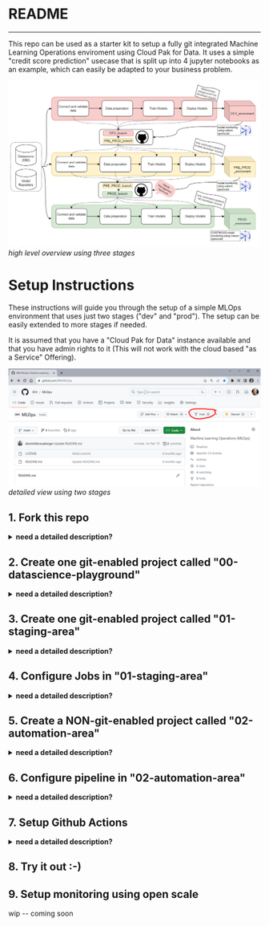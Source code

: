 
# README
---

This repo can be used as a starter kit to setup a fully git integrated Machine Learning Operations enviroment using Cloud Pak for Data. It uses a simple "credit score prediction" usecase that is split up into 4 jupyter notebooks as an example, which can easily be adapted to your business problem. 

![high level overview using three stages](/images/2023-09-05-11_00_27.png)
*high level overview using three stages*



# Setup Instructions
These instructions will guide you through the setup of a simple MLOps environment that uses just two stages ("dev" and "prod"). The setup can be easily extended to more stages if needed. 

It is assumed that you have a "Cloud Pak for Data" instance available and that you have admin rights to it (This will not work with the cloud based "as a Service" Offering). 

![Alt text](image-1.png)
*detailed view using two stages*
## 1. Fork this repo

<details>
<summary><b> need a detailed description?</b></summary>

![Alt text](image-1.png)

click the "Fork" button in the upper right corner of this repo. **IMPORTANT: uncheck the "only fork the master branch" checkbox.**
 This will create a copy of this repo in your own github account. We will be using this copy in the following steps.
</details>


## 2.   Create one git-enabled project called "00-datascience-playground"

<details>
<summary><b> need a detailed description?</b></summary>


![Alt text](/images/2023-08-31-09_10_14.png)
*this is the project that we are creating in this step*
![Alt text](image-2.png)
navigate to all projects
![Alt text](image-4.png)
create a project that is "integrated with git". In the next window we will need to provide the github repo address and a private access token. So lets create that token first.
![Alt text](image-5.png)
navigate to https://github.com/settings/tokens and choose "Generate new token". Give it a name and select the "repo" scope as shown in the next image. 
![Alt text](image-6.png)
**Copy the generated token to your clipboard.** You will not be able to see it again after you close the window.
![Alt text](image-7.png)
Make this token available within your CP4D by creating a "New Token" and using the token you just created. Once you created it use the dropdown to select it.
![Alt text](image-8.png)
add the Repo URL (dont forget the .git at the end ;-) and choose the main branch. Then hit "Create"

Use the github repo address and your private access token 
You can Alter the notebooks to your needs if you want to. It is important that you keep the naming of the notebooks.
</details>


## 3. Create one git-enabled project called "01-staging-area"

<details>
<summary><b> need a detailed description?</b></summary>

![Alt text](image-2.png)
navigate to all projects
![Alt text](image-4.png)
In your CP4D Instance you access the project overview by clicking on the "Projects" Icon in the upper left corner. Then click on "New Project" and select "Create a project integrated with a Git repository". Give it the name "01-staging-area" and select "create"

Use the same github repo address and your private access token as in 2
 
</details>

## 4. Configure Jobs in "01-staging-area"
<details>
<summary><b> need a detailed description?</b></summary>

![Alt text](image-9.png)
navigate to "view local branch"

![Alt text](image-11.png)
click "New code job"

![Alt text](image-12.png)
choose the first notebook "00-git-pull.ipynb" and click "configure job"

![Alt text](image-13.png)
give it the same name as the notebook and click "next"
accept all the defaults and click "next" until you can click "create job"
repeat those steps for all five notebooks.

![Alt text](image-14.png)
once you are done it should look like this.


</details>

## 5. Create a NON-git-enabled project called "02-automation-area"

<details>
<summary><b> need a detailed description?</b></summary>

![Alt text](image-3.png)
repeat the same steps as in 2 and 3 but choose "create an empty project" to create a NON-git-enabled project. Name it "02-automation-area"


</details>



## 6. Configure pipeline in "02-automation-area"
<details>
<summary><b> need a detailed description?</b></summary>

![Alt text](image-16.png)
Click "New Asset" and choose "Pipeline". Name the pipeline "mlops_pipeline"

![Alt text](image-18.png)
go to "Run">"Run Notebook Job" and drag it onto the plane. Then doubleclick this newly created node and click "select Job".

![Alt text](image-19.png)
choose "01-staging-area" and there the first notebook "00-git-pull.ipynb" and click "choose" and then "save"

![Alt text](image-20.png)
repeat those steps for all notebooks until you end up with something that looks like this.

![Alt text](image-29.png)
Click "Run Pipeline" and then "create job". Give it a name like "mlops_pipeline_job" . **IMPORTANT: The github action assumes that you only have ONE job in this project. If you have more than one job you will need to change the github action accordingly.**


</details>

## 7. Setup Github Actions 
<details>
<summary><b> need a detailed description?</b></summary>

We need a set of secrets to be able to run the github actions. Those secrets are:

- **API_KEY**
- **USER_NAME**
- **CLUSTER_URL**
- **PROJECT_ID**
- **PERSONAL_ACCESS_TOKEN_GITHUB**


We will now go through all those step by step:

![Alt text](image-21.png)
navigate to your fork of the github repo then "Settings">"Secrets and variables">"actions">"new repository secret" 

### 7.1. retriving your CP4D **API_KEY** and **USER_NAME**

![Alt text](image-22.png)
go to the "profile and settings" tab in your cp4d instance

![Alt text](image-23.png)
copy the api key to your clipboard (and write it down somewhere. You will not be able to see it again after you close the window)

![Alt text](image-24.png)
go back to github and creaete a new repository secret called "API_KEY"

![Alt text](image-27.png)

Also create the repository secret USER_NAME using the username that you use to login to your CP4D instance


### 7.2. retriving your CP4D **CLUSTER_URL**

this one is simple :-) 
![Alt text](image-25.png)

just take the URL of the cluster that you have been workin on

![Alt text](image-26.png)

and use it to create a secret called "CLUSTER_URL"

### 7.3. retriving your CP4D **PROJECT_ID**

![Alt text](image-28.png)

### 7.4. retriving your github **PERSONAL_ACCESS_TOKEN_GITHUB**

You can use the same token you used in step 2. If you dont have it anymore you can create a new one by following the steps in 2.



</details>

## 8. Try it out :-) 

## 9. Setup monitoring using open scale
   wip -- coming soon

    
